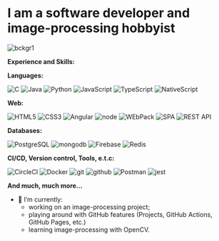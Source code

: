 # I am a software developer and image-processing hobbyist

<!-- [Badge](https://www.credly.com/credit/23353049) -->

![bckgr1](https://user-images.githubusercontent.com/34711686/101488081-cab1d980-3967-11eb-858b-4b0f1df85fdd.jpg)

<!-- Icons from https://simpleicons.org/ -->

**Experience and Skills:**

**Languages:**

![C](https://img.shields.io/badge/-C/C++-grey?style=flat&logo=c&logoColor=white&labelColor=A8B9CC)
![Java](https://img.shields.io/badge/-java-grey?style=flat&logo=java&logoColor=white&labelColor=007396)
![Python](https://img.shields.io/badge/-Python-grey?style=flat&logo=python&logoColor=white&labelColor=3776AB)
![JavaScript](https://img.shields.io/badge/-JavaScript-grey?style=flat&logo=javascript&logoColor=white&labelColor=F7DF1E)
![TypeScript](https://img.shields.io/badge/-TypeScript-grey?style=flat&logo=typescript&logoColor=white&labelColor=007ACC)
![NativeScript](https://img.shields.io/badge/-NativeScript-grey?style=flat&logo=nativescript&logoColor=a3cde9&labelColor=007ACC)

**Web:**

![HTML5](https://img.shields.io/badge/-html%205-grey?style=flat&logo=html5&logoColor=white&labelColor=E34F26)
![CSS3](https://img.shields.io/badge/-css%203-grey?style=flat&logo=css3&logoColor=white&labelColor=1572B6)
![Angular](https://img.shields.io/badge/-Angular-grey?style=flat&logo=Angular&logoColor=white&labelColor=DD0031)
![node](https://img.shields.io/badge/-node-grey?style=flat&logo=node.js&logoColor=white&labelColor=339933)
![WEbPack](https://img.shields.io/badge/-WEbPack-grey?style=flat&logo=WEbPack&logoColor=white&labelColor=8DD6F9)
![SPA](https://img.shields.io/badge/-SPA-grey?style=flat&logo=SPA&logoColor=white&labelColor=8E2DE2)
![REST API](https://img.shields.io/badge/-REST%20API-grey?style=flat&logo=RESTAPI&logoColor=white&labelColor=8E2DE2)

**Databases:**

![PostgreSQL](https://img.shields.io/badge/-PostgreSQL-grey?style=flat&logo=postgresql&logoColor=white&labelColor=336791)
![mongodb](https://img.shields.io/badge/-mongodb-grey?style=flat&logo=mongodb&logoColor=white&labelColor=47A248)
![Firebase](https://img.shields.io/badge/-Firebase-grey?style=flat&logo=firebase&logoColor=white&labelColor=8E2DE2)
![Redis](https://img.shields.io/badge/-Redis-grey?style=flat&logo=redis&logoColor=white&labelColor=DC382D)

**CI/CD, Version control, Tools, e.t.c:**

![CircleCI](https://img.shields.io/badge/-CircleCI-grey?style=flat&logo=CircleCI&logoColor=white&labelColor=343434)
![Docker](https://img.shields.io/badge/-Docker-grey?style=flat&logo=Docker&logoColor=white&labelColor=2496ED)
![git](https://img.shields.io/badge/-git-grey?style=flat&logo=git&logoColor=white&labelColor=F05032)
![github](https://img.shields.io/badge/-github-grey?style=flat&logo=github&logoColor=white&labelColor=181717)
![Postman](https://img.shields.io/badge/-Postman-grey?style=flat&logo=Postman&logoColor=white&labelColor=FF6C37)
![jest](https://img.shields.io/badge/-jest-grey?style=flat&logo=jest&logoColor=white&labelColor=C21325)

**And much, much more...**

- 🔭 I’m currently:
  - working on an image-processing project;
  - playing around with GitHub features (Projects, GitHub Actions, GitHub Pages, etc.)
  - learning image-processing with OpenCV.

<!--
**ekarpovs/ekarpovs** is a ✨ _special_ ✨ repository because its `README.md` (this file) appears on your GitHub profile.

Here are some ideas to get you started:

- 🔭 I’m currently working on ...
- 🌱 I’m currently learning ...
- 👯 I’m looking to collaborate on ...
- 🤔 I’m looking for help with ...
- 💬 Ask me about ...
- 📫 How to reach me: ...
- 😄 Pronouns: ...
- ⚡ Fun fact: ...
-->

<!-- h1 h2 h3 h4 h5 h6 h7 h8 br b i strong em a pre code img tt div ins del sup sub p ol ul table thead tbody tfoot blockquote dl dt dd kbd q samp var hr ruby rt rp li tr td th s strike summary details caption figure figcaption abbr bdo cite dfn mark small span time wbr -->
